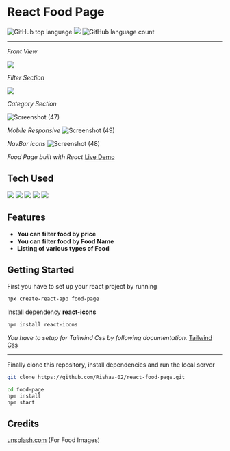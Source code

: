 # React Food Page

<!-- Both methods are used for uploading the Photos 
1st by <img> tag and 2nd by normal drag and drop of SSorts.
These all Images are drag and drop in Readme.md file then a link is generated automatically then copy from there and paste it here -->

![GitHub top language](https://img.shields.io/github/languages/top/Rishav-02/react-food-page?color=yellow&style=flat-square) <img src="https://img.shields.io/badge/Netlify-success-green"> ![GitHub language count](https://img.shields.io/github/languages/count/Rishav-02/react-food-page?color=green&style=flat-square)

<hr>

*Front View* 

<img src="https://user-images.githubusercontent.com/100300441/212842809-eebb676a-0e5c-47b2-8276-9290837f5827.png">

*Filter Section*

<img src="https://user-images.githubusercontent.com/100300441/212843671-2e35fb18-8a8d-443a-a018-af172a3e3d28.png">

<!-- These 3 are directly drag and drop SS -->
*Category Section*

![Screenshot (47)](https://user-images.githubusercontent.com/100300441/212845097-cbf1c300-173b-4fdf-b745-6867db3c50d6.png)

*Mobile Responsive*
![Screenshot (49)](https://user-images.githubusercontent.com/100300441/212845352-5916072c-5c78-4fd2-9d66-3aa884ff6cad.png)

*NavBar Icons*
![Screenshot (48)](https://user-images.githubusercontent.com/100300441/212845321-6797202b-f34f-4cd3-b7be-61cb90579983.png)


*Food Page built with React* [Live Demo](https://justeats.netlify.app/)


## Tech Used

<img src="https://img.shields.io/badge/React-Library-blue"> <img src="https://img.shields.io/badge/JavaScript-Language-yellow"> <img src="https://img.shields.io/badge/HTML5-Markup%20Language-orange"> <img src="https://img.shields.io/badge/Tailwind%20Css-CSS%20framework-blue"> <img src="https://img.shields.io/badge/JSON%20-Data-green"> 

## Features

- **You can filter food by price**
- **You can filter food by Food Name**
- **Listing of various types of Food**

## Getting Started

First you have to set up your react project by running

```bash
npx create-react-app food-page
```
Install dependency **react-icons**
```bash
npm install react-icons
```
*You have to setup for Tailwind Css by following documentation.* [Tailwind Css](https://tailwindcss.com/)
<hr>

Finally clone this repository, install dependencies and run the local server

```bash
git clone https://github.com/Rishav-02/react-food-page.git
```


```bash
cd food-page
npm install
npm start
```


## Credits

[unsplash.com](https://unsplash.com/ 'unsplash.com') (For Food Images)
